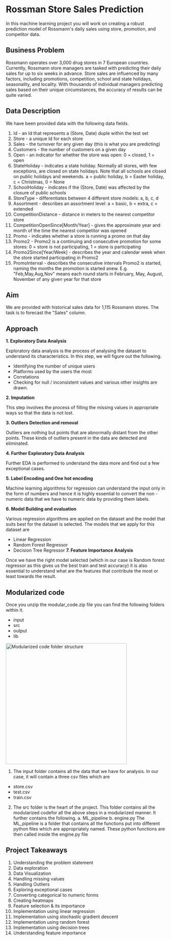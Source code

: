 
# Rossman Store Sales Prediction

In this machine learning project you will work on creating a robust prediction model of Rossmann's daily sales using store, promotion, and competitor data.




## Business Problem

Rossmann operates over 3,000 drug stores in 7 European countries. Currently, Rossmann store managers are tasked with predicting their daily sales for up to six weeks in advance. Store sales are influenced by many factors, including promotions, competition, school and state holidays, seasonality, and locality. With thousands of individual managers predicting sales based on their unique circumstances, the accuracy of results can be quite varied.
## Data Description

We have been provided data with the following data fields.
1. Id - an Id that represents a (Store, Date) duple within the test set
2. Store - a unique Id for each store
3. Sales - the turnover for any given day (this is what you are predicting)
4. Customers - the number of customers on a given day
5. Open - an indicator for whether the store was open: 0 = closed, 1 = open
6. StateHoliday - indicates a state holiday. Normally all stores, with few exceptions, are closed on state holidays. Note that all schools are closed on public holidays and weekends. a = public holiday, b = Easter holiday, c = Christmas, 0 = None
7. SchoolHoliday - indicates if the (Store, Date) was affected by the closure of public schools
8. StoreType - differentiates between 4 different store models: a, b, c, d
9. Assortment - describes an assortment level: a = basic, b = extra, c = extended
10. CompetitionDistance - distance in meters to the nearest competitor store
11. CompetitionOpenSince[Month/Year] - gives the approximate year and month of the time the nearest competitor was opened
12. Promo - indicates whether a store is running a promo on that day
13. Promo2 - Promo2 is a continuing and consecutive promotion for some stores: 0 = store is not participating, 1 = store is participating
14. Promo2Since[Year/Week] - describes the year and calendar week when the store started participating in Promo2
15. PromoInterval - describes the consecutive intervals Promo2 is started, naming the months the promotion is started anew. E.g. "Feb,May,Aug,Nov" means each round starts in February, May, August, November of any given year for that store
## Aim

We are provided with historical sales data for 1,115 Rossmann stores. The task is to
forecast the "Sales" column.
## Approach

**1. Exploratory Data Analysis**

Exploratory data analysis is the process of analysing the dataset to understand its characteristics. In this step, we will figure out the following.
 - Identifying the number of unique users
 - Platforms used by the users the most
 - Correlations
 - Checking for null / inconsistent values and various other insights are drawn.

**2. Imputation**

This step involves the process of filling the missing values in appropriate ways so that the data is not lost.

**3. Outliers Detection and removal**

Outliers are nothing but points that are abnormally distant from the other points.
These kinds of outliers present in the data are detected and eliminated.

**4. Further Exploratory Data Analysis**

Further EDA is performed to understand the data more and find out a few exceptional cases.

**5. Label Encoding and One hot encoding**

Machine learning algorithms for regression can understand the input only in the form of numbers and hence it is highly essential to convert the non - numeric data that we have to numeric data by providing them labels.

**6. Model Building and evaluation**

Various regression algorithms are applied on the dataset and the model that suits best for the dataset is selected. The models that we apply for this dataset are
- Linear Regression
- Random Forest Regressor
- Decision Tree Regressor
**7. Feature Importance Analysis**

Once we have the right model selected (which in our case is Random forest regressor as this gives us the best train and test accuracy) it is also essential to understand what are the features that contribute the most or least towards the result.
## Modularized code

Once you unzip the modular_code.zip file you can find the following folders within it.
- input
- src
- output
- lib

<img width="380" alt="Modularized code folder structure" src="https://user-images.githubusercontent.com/68806600/212447601-192f47ff-58e4-4fc3-bbb6-ef0053ee4214.PNG">


1. The input folder contains all the data that we have for analysis. In our case, it will contain a three csv files which are
- store.csv
- test.csv
- train.csv
2. The src folder is the heart of the project. This folder contains all the modularized codefor all the above steps in a modularized manner. It further contains the following.
a. ML_pipeline
b. engine.py
The ML_pipeline is a folder that contains all the functions put into different python files which are appropriately named. These python functions are then called inside the engine.py file
## Project Takeaways

1. Understanding the problem statement
2. Data exploration
3. Data Visualization
4. Handling missing values
5. Handling Outliers
6. Exploring exceptional cases
7. Converting categorical to numeric forms
8. Creating heatmaps
9. Feature selection & its importance
10. Implementation using linear regression
11. Implementation using stochastic gradient descent
12. Implementation using random forest
13. Implementation using decision trees
14. Understanding feature importance
